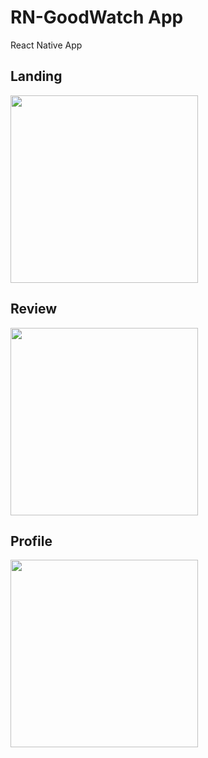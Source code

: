 # RN-GoodWatch App

React Native App

## Landing

<img width="300px" src="https://github.com/scapigliata/RN-Example/blob/master/assets/Landing.png" />

## Review

<img width="300px" src="https://github.com/scapigliata/RN-Example/blob/master/assets/Review.png" />

## Profile

<img width="300px" src="https://github.com/scapigliata/RN-Example/blob/master/assets/Profile.png" />
